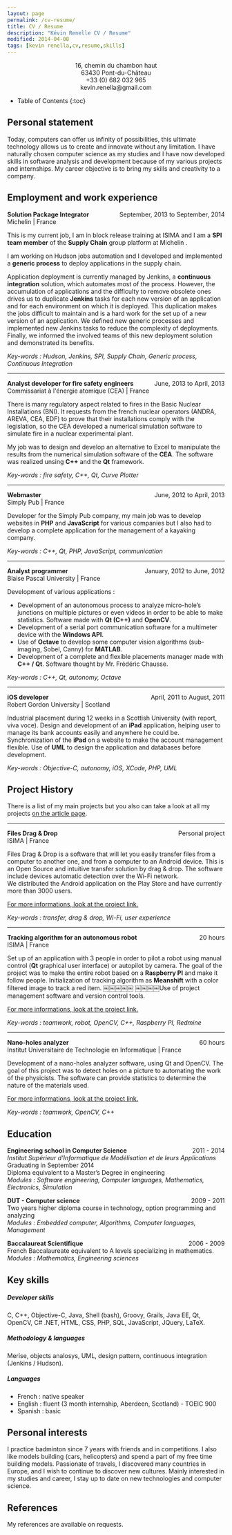 ```yaml
---
layout: page
permalink: /cv-resume/
title: CV / Resume
description: "Kévin Renelle CV / Resume"
modified: 2014-04-08
tags: [kevin renella,cv,resume,skills]
---
```


<style>
.right {
    float: right;
}
.left {
    float: left;
}
.center {
    align: center;
    text-align: center;
}
</style>

<div class="center">
    16, chemin du chambon haut
    <br />63430 Pont-du-Château
    <br />+33 (0) 682 032 965
    <br />kevin.renella@gmail.com
</div>

* Table of Contents
{:toc}

## Personal statement

Today, computers can offer us infinity of possibilities, this ultimate technology allows us to create and innovate without any limitation. I have naturally chosen computer science as my studies and I have now developed skills in software analysis and development because of my various projects and internships.
My career objective is to bring my skills and creativity to a company.

## Employment and work experience

**Solution Package Integrator**
<span class="right">September, 2013 to September, 2014</span>
<br />Michelin | France

This is my current job, I am in block release training at ISIMA and I am a **SPI team member** of the **Supply Chain** group platform at Michelin .

I am working on Hudson jobs automation and I developed and implemented a **generic process** to deploy applications in the supply chain.

Application deployment is currently managed by Jenkins, a **continuous integration** solution, which automates most of the process. However, the accumulation of applications and the difficulty to remove obsolete ones drives us to duplicate **Jenkins** tasks for each new version of an application and for each environment on which it is deployed. This duplication makes the jobs difficult to maintain and is a hard work for the set up of a new version of an application. We defined new generic processes and implemented new Jenkins tasks to reduce the complexity of deployments. Finally, we informed the involved teams of this new deployment solution and demonstrated its benefits.

*Key-words : Hudson, Jenkins, SPI, Supply Chain, Generic process, Continuous Integration*

----------

**Analyst developer for fire safety engineers**
<span class="right">June, 2013 to April, 2013</span>
<br />Commissariat à l'énergie atomique (CEA) | France

 There is many regulatory aspect related to fires in the Basic Nuclear Installations (BNI). It requests from the french nuclear operators (ANDRA, AREVA, CEA, EDF) to prove that their installations comply with the legislation, so the CEA developed a numerical simulation software to simulate fire in a nuclear experimental plant. 

My job was to design and develop an alternative to Excel to manipulate the results from the numerical simulation software of the **CEA**. The software was realized unsing **C++** and the **Qt** framework.

*Key-words : fire safety, C++, Qt, Curve Plotter*


----------

**Webmaster**
<span class="right">June, 2012 to April, 2013</span>
<br />Simply Pub | France

Developer for the Simply Pub company, my main job was to develop websites in **PHP** and **JavaScript** for various companies but I also had to develop a complete application for the management of a kayaking company.

*Key-words : C++, Qt, PHP, JavaScript, communication*

----------

**Analyst programmer**
<span class="right">January, 2012 to June, 2012</span>
<br />Blaise Pascal University | France

Development of various applications :

- Development of an autonomous process to analyze micro-hole’s junctions on multiple pictures or even videos in
order to be able to make statistics. Software made with **Qt (C++)** and **OpenCV**.
- Development of a serial port communication software for a multimeter device with the **Windows API**.
- Use of **Octave** to develop some computer vision algorithms (sub-imaging, Sobel, Canny) for **MATLAB**.
- Development of a complete and flexible placements manager made with **C++ / Qt**. Software thought by Mr.
Frédéric Chausse.

*Key-words : C++, Qt, autonomy, Octave*

----------

**iOS developer**
<span class="right">April, 2011 to August, 2011</span>
<br />Robert Gordon University | Scotland

Industrial placement during 12 weeks in a Scottish University (with report, viva voce).
Design and development of an **iPad** application, helping user to manage its bank accounts easily and anywhere he could be. Synchronization of the **iPad** on a website to make the account management flexible.
Use of **UML** to design the application and databases before development.

*Key-words : Objective-C, autonomy, iOS, XCode, PHP, UML*

## Project History

There is a list of my main projects but you also can take a look at all my projects [on the article page](/articles/).

---------

**Files Drag & Drop**
<span class="right">Personal project</span>
<br />ISIMA | France

Files Drag & Drop is a software that will let you easily transfer files from a computer to another one, and from a computer to an Android device. This is an Open Source and intuitive transfer solution by drag & drop. The software include devices automatic detection over the Wi-Fi network.
<br />We distributed the Android application on the Play Store and have currently more than 3000 users.

[For more informations, look at the project link.](/articles/files-drag-and-drop/)

*Key-words : transfer, drag & drop, Wi-Fi, user experience*

---------

**Tracking algorithm for an autonomous robot**
<span class="right">20 hours</span>
<br />ISIMA | France

Set up of an application with 3 people in order to pilot a robot using manual control (**Qt** graphical user interface) or autopilot by camera. The goal of the project was to make the entire robot based on a **Raspberry PI** and make it follow people.
Initialization of tracking algorithm as **Meanshift** with a color filtered image to track a red item.
￼￼￼￼￼
￼￼￼￼Use of project management software and version control tools.

[For more informations, look at the project link.](/articles/raspberry-robot/)

*Key-words : teamwork, robot, OpenCV, C++, Raspberry PI, Redmine*

----------

**Nano-holes analyzer**<span class="right">60 hours</span>
<br />  Institut Universitaire de Technologie en Informatique | France

Development of a nano-holes analyzer software, using Qt and OpenCV.
The goal of this project was to detect holes on a picture to automating the work of the physicists. The software can provide statistics to determine the nature of the materials used.

[For more informations, look at the project link.](/articles/nanotechnology-image-processing/)

*Key-words : teamwork, OpenCV, C++*

## Education

**Engineering school in Computer Science**<span class="right">2011 - 2014</span>
<br />*Institut Supérieur d'Informatique de Modélisation et de leurs Applications*
<br />Graduating in September 2014
<br />Diploma equivalent to a Master’s Degree in engineering
<br />*Modules : Software engineering, Computer languages, Mathematics, Electronics, Simulation*

**DUT - Computer science**<span class="right">2009 - 2011</span>
<br />Two years higher diploma course in technology, option programming and analyzing
<br />*Modules : Embedded computer, Algorithms, Computer languages, Management*

**Baccalaureat Scientifique**<span class="right">2006 - 2009</span>
<br />French Baccalaureate equivalent to A levels specializing in mathematics.
<br />*Modules : Mathematics, Engineering sciences*

## Key skills

##### Developer skills

C, C++, Objective-C, Java, Shell (bash), Groovy, Grails, Java EE, Qt, OpenCV, C# .NET, HTML, CSS, PHP, SQL, JavaScript, JQuery, LaTeX.

##### Methodology & languages

Merise, objects analosys, UML, design pattern, continuous integration (Jenkins / Hudson).

##### Languages

- French : native speaker
- English : fluent (3 month internship, Aberdeen, Scotland) - TOEIC 900
- Spanish : basic

## Personal interests

I practice badminton since 7 years with friends and in competitions.
I also like models building (cars, helicopters) and spend a part of my free time building models.
Passionate of travels, I discovered many countries in Europe, and I wish to continue to discover new cultures.
Mainly interested in my studies and career, I stay up to date on new technologies and computer science.

## References

My references are available on requests.